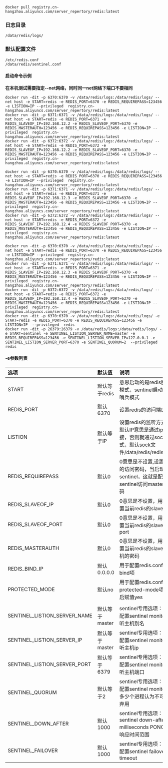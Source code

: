 ```
docker pull registry.cn-hangzhou.aliyuncs.com/server_repertory/redis:latest
```

### 日志目录
```
/data/redis/logs/
```

### 默认配置文件
```
/etc/redis.conf
/data/redis/sentinel.conf
```

#### 启动命令示例
**在本机测试需要指定--net网络，同时同一net网络下端口不要相同**
```
docker run -dit -p 6370:6370 -v /data/redis/logs:/data/redis/logs/ --net host -e START=redis -e REDIS_PORT=6370 -e REDIS_REQUIREPASS=123456 -e LISTION=IP --privileged  registry.cn-hangzhou.aliyuncs.com/server_repertory/redis:latest
docker run -dit -p 6371:6371 -v /data/redis/logs:/data/redis/logs/ --net host -e START=redis -e REDIS_PORT=6371 -e REDIS_SLAVEOF_IP=192.168.12.2 -e REDIS_SLAVEOF_PORT=6370 -e REDIS_MASTERAUTH=123456 -e REDIS_REQUIREPASS=123456 -e LISTION=IP --privileged  registry.cn-hangzhou.aliyuncs.com/server_repertory/redis:latest
docker run -dit -p 6372:6372 -v /data/redis/logs:/data/redis/logs/ --net host -e START=redis -e REDIS_PORT=6372 -e REDIS_SLAVEOF_IP=192.168.12.2 -e REDIS_SLAVEOF_PORT=6370 -e REDIS_MASTERAUTH=123456 -e REDIS_REQUIREPASS=123456 -e LISTION=IP --privileged  registry.cn-hangzhou.aliyuncs.com/server_repertory/redis:latest
```
```
docker run -dit -p 6370:6370 -v /data/redis/logs:/data/redis/logs/ --net host -e START=redis -e REDIS_PORT=6370 -e REDIS_REQUIREPASS=123456 -e LISTION=IP --privileged  registry.cn-hangzhou.aliyuncs.com/server_repertory/redis:latest
docker run -dit -p 6371:6371 -v /data/redis/logs:/data/redis/logs/ --net host -e START=redis -e REDIS_PORT=6371 -e REDIS_SLAVEOF_IP=192.168.12.3 -e REDIS_SLAVEOF_PORT=6370 -e REDIS_MASTERAUTH=123456 -e REDIS_REQUIREPASS=123456 -e LISTION=IP --privileged  registry.cn-hangzhou.aliyuncs.com/server_repertory/redis:latest
docker run -dit -p 6372:6372 -v /data/redis/logs:/data/redis/logs/ --net host -e START=redis -e REDIS_PORT=6372 -e REDIS_SLAVEOF_IP=192.168.12.4 -e REDIS_SLAVEOF_PORT=6370 -e REDIS_MASTERAUTH=123456 -e REDIS_REQUIREPASS=123456 -e LISTION=IP --privileged  registry.cn-hangzhou.aliyuncs.com/server_repertory/redis:latest
```
```
docker run -dit -p 6370:6370 -v /data/redis/logs:/data/redis/logs/ --net host -e START=redis -e REDIS_PORT=6370 -e REDIS_REQUIREPASS=123456 -e LISTION=IP --privileged  registry.cn-hangzhou.aliyuncs.com/server_repertory/redis:latest
docker run -dit -p 6371:6371 -v /data/redis/logs:/data/redis/logs/ --net host -e START=redis -e REDIS_PORT=6371 -e REDIS_SLAVEOF_IP=192.168.12.3 -e REDIS_SLAVEOF_PORT=6370 -e REDIS_MASTERAUTH=123456 -e REDIS_REQUIREPASS=123456 -e LISTION=IP --privileged  registry.cn-hangzhou.aliyuncs.com/server_repertory/redis:latest
docker run -dit -p 6372:6372 -v /data/redis/logs:/data/redis/logs/ --net host -e START=redis -e REDIS_PORT=6372 -e REDIS_SLAVEOF_IP=192.168.12.4 -e REDIS_SLAVEOF_PORT=6370 -e REDIS_MASTERAUTH=123456 -e REDIS_REQUIREPASS=123456 -e LISTION=IP --privileged  registry.cn-hangzhou.aliyuncs.com/server_repertory/redis:latest
docker run -dit -p 6370:6370 -v /data/redis/logs:/data/redis/logs/ -e START=redis -e REDIS_PORT=6370 -e REDIS_REQUIREPASS=123456 -e LISTION=IP  --privileged  redis
docker run -dit -p 26379:26379 -v /data/redis/logs:/data/redis/logs/ -e START=sentinel -e SENTINEL_LISTION_SERVER_NAME=master -e REDIS_REQUIREPASS=123456 -e SENTINEL_LISTION_SERVER_IP=127.0.0.1 -e SENTINEL_LISTION_SERVER_PORT=6370 -e SENTINEL_QUORUM=2  --privileged  redis
```

#### -e参数列表
|选项|默认值|说明|
|:---|:---|:---|
|START|默认等于redis|意思启动的是redis服务模式，sentinel启动的是哨兵模式|
|REDIS_PORT|默认6370|设置redis的访问端口|
|LISTION|默认等于IP|设置redis的监听方式，默认IP意思是通过ip链接，否则就通过sock方式，默认sock文件/data/redis/redis.sock|
|REDIS_REQUIREPASS|默认0|0意思是不设置,设置redis的访问密码，当启动sentinel，这就是配置sentinel访问master的密码|
|REDIS_SLAVEOF_IP|默认0|0意思是不设置，用于配置当前redis的slaveof ip|
|REDIS_SLAVEOF_PORT|默认0|0意思是不设置，用于配置当前redis的slaveof port |
|REDIS_MASTERAUTH|默认0|0意思是不设置，用于配置当前redis的slaveof 主机的密码 |
|REDIS_BIND_IP|默认0.0.0.0|用于配置redis.conf中的bind项| 
|PROTECTED_MODE|默认no|用于配置redis.conf中的protected-mode项，开启赋值yes| 
||||
|SENTINEL_LISTION_SERVER_NAME|默认等于master|sentinel专用选项：用于配置sentinel monitor监听主机别名|
|SENTINEL_LISTION_SERVER_IP|默认等于master|sentinel专用选项：用于配置sentinel monitor监听主机ip|
|SENTINEL_LISTION_SERVER_PORT|默认等于6379|sentinel专用选项：用于配置sentinel monitor监听主机端口|
|SENTINEL_QUORUM|默认等于2|sentinel专用选项：用于配置sentinel monitor，多少个进程认为不可用即弃用|
|SENTINEL_DOWN_AFTER|默认1000|sentinel专用选项：sentinel down-after-milliseconds PONG监测响应时间范围|
|SENTINEL_FAILOVER|默认1000|sentinel专用选项：用于配置sentinel failover-timeout|


